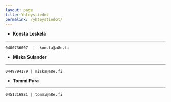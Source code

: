 ```yaml
---
layout: page
title: Yhteystiedot
permalink: /yhteystiedot/
---
```



  * **Konsta Leskelä**
  ----------------------

    0400736007  |  konsta@a8e.fi
   
  * **Miska Sulander**
  ----------------------

    0449794179 | miska@a8e.fi
  
   * **Tommi Pura**
  -------------------  

    0451316881 | tommi@a8e.fi
   
